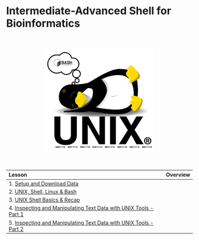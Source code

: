 # Intermediate-Advanced Shell for Bioinformatics

<br>
<p align="center"><img src="images/tuxpenguin_bash_unix.png" alt="drawing" width="300"/></p> 
<br>

<!--- check -->

| **Lesson**                                         | **Overview** | 
|:---------------------------------------------------|:-------------|
|1. [Setup and Download Data](./0_setup_download.md)||
|2. [UNIX, Shell, Linux & Bash](./1_introduction.md)||
|3. [UNIX Shell Basics & Recap](./2_unixshellbasics.md)||
|4. [Inspecting and Manipulating Text Data with UNIX Tools - Part 1](./4_inspectmanipluate.md)||
|5. [Inspecting and Manipulating Text Data with UNIX Tools - Part 2](./5_inspectmanipulate2.md)||


